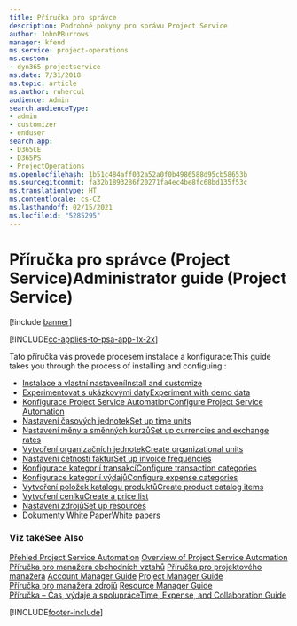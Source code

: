 ```yaml
---
title: Příručka pro správce
description: Podrobné pokyny pro správu Project Service
author: JohnPBurrows
manager: kfend
ms.service: project-operations
ms.custom:
- dyn365-projectservice
ms.date: 7/31/2018
ms.topic: article
ms.author: ruhercul
audience: Admin
search.audienceType:
- admin
- customizer
- enduser
search.app:
- D365CE
- D365PS
- ProjectOperations
ms.openlocfilehash: 1b51c484aff032a52a0f0b4986588d95cb58653b
ms.sourcegitcommit: fa32b1893286f20271fa4ec4be8fc68bd135f53c
ms.translationtype: HT
ms.contentlocale: cs-CZ
ms.lasthandoff: 02/15/2021
ms.locfileid: "5285295"
---
```

# <a name="administrator-guide-project-service"></a><span data-ttu-id="01ba6-103">Příručka pro správce (Project Service)</span><span class="sxs-lookup"><span data-stu-id="01ba6-103">Administrator guide (Project Service)</span></span>

[!include [banner](../includes/psa-now-project-operations.md)]

[!INCLUDE[cc-applies-to-psa-app-1x-2x](../includes/cc-applies-to-psa-app-1x-2x.md)]

<span data-ttu-id="01ba6-104">Tato příručka vás provede procesem instalace a konfigurace:</span><span class="sxs-lookup"><span data-stu-id="01ba6-104">This guide takes you through the process of installing and configuing :</span></span>  
  
- [<span data-ttu-id="01ba6-105">Instalace a vlastní nastavení</span><span class="sxs-lookup"><span data-stu-id="01ba6-105">Install and customize</span></span>](install-customize.md)
- [<span data-ttu-id="01ba6-106">Experimentovat s ukázkovými daty</span><span class="sxs-lookup"><span data-stu-id="01ba6-106">Experiment with demo data</span></span>](use-demo-data.md)
- [<span data-ttu-id="01ba6-107">Konfigurace Project Service Automation</span><span class="sxs-lookup"><span data-stu-id="01ba6-107">Configure Project Service Automation</span></span>](configure.md)
- [<span data-ttu-id="01ba6-108">Nastavení časových jednotek</span><span class="sxs-lookup"><span data-stu-id="01ba6-108">Set up time units</span></span>](set-up-time-units.md)
- [<span data-ttu-id="01ba6-109">Nastavení měny a směnných kurzů</span><span class="sxs-lookup"><span data-stu-id="01ba6-109">Set up currencies and exchange rates</span></span>](set-up-currencies-exchange-rates.md)
- [<span data-ttu-id="01ba6-110">Vytvoření organizačních jednotek</span><span class="sxs-lookup"><span data-stu-id="01ba6-110">Create organizational units</span></span>](create-organizational-units.md)
- [<span data-ttu-id="01ba6-111">Nastavení četnosti faktur</span><span class="sxs-lookup"><span data-stu-id="01ba6-111">Set up invoice frequencies</span></span>](set-up-invoice-frequencies.md)
- [<span data-ttu-id="01ba6-112">Konfigurace kategorií transakcí</span><span class="sxs-lookup"><span data-stu-id="01ba6-112">Configure transaction categories</span></span>](configure-transaction-categories.md)
- [<span data-ttu-id="01ba6-113">Konfigurace kategorií výdajů</span><span class="sxs-lookup"><span data-stu-id="01ba6-113">Configure expense categories</span></span>](configure-expense-categories.md)
- [<span data-ttu-id="01ba6-114">Vytvoření položek katalogu produktů</span><span class="sxs-lookup"><span data-stu-id="01ba6-114">Create product catalog items</span></span>](create-product-catalog-items.md)
- [<span data-ttu-id="01ba6-115">Vytvoření ceníku</span><span class="sxs-lookup"><span data-stu-id="01ba6-115">Create a price list</span></span>](create-price-list.md)
- [<span data-ttu-id="01ba6-116">Nastavení zdrojů</span><span class="sxs-lookup"><span data-stu-id="01ba6-116">Set up resources</span></span>](set-up-resources.md)
- [<span data-ttu-id="01ba6-117">Dokumenty White Paper</span><span class="sxs-lookup"><span data-stu-id="01ba6-117">White papers</span></span>](white-papers.md)
  
### <a name="see-also"></a><span data-ttu-id="01ba6-118">Viz také</span><span class="sxs-lookup"><span data-stu-id="01ba6-118">See Also</span></span>  
 <span data-ttu-id="01ba6-119">[Přehled Project Service Automation](../psa/overview.md)  </span><span class="sxs-lookup"><span data-stu-id="01ba6-119">[Overview of Project Service Automation](../psa/overview.md)  </span></span>  
 <span data-ttu-id="01ba6-120">[Příručka pro manažera obchodních vztahů](../psa/account-manager-guide.md) [Příručka pro projektového manažera](../psa/project-manager-guide.md) </span><span class="sxs-lookup"><span data-stu-id="01ba6-120">[Account Manager Guide](../psa/account-manager-guide.md) [Project Manager Guide](../psa/project-manager-guide.md) </span></span>  
 <span data-ttu-id="01ba6-121">[Příručka pro manažera zdrojů](../psa/resource-manager-guide.md) </span><span class="sxs-lookup"><span data-stu-id="01ba6-121">[Resource Manager Guide](../psa/resource-manager-guide.md) </span></span>  
 [<span data-ttu-id="01ba6-122">Příručka – Čas, výdaje a spolupráce</span><span class="sxs-lookup"><span data-stu-id="01ba6-122">Time, Expense, and Collaboration Guide</span></span>](../psa/time-expense-collaboration-guide.md)


[!INCLUDE[footer-include](../includes/footer-banner.md)]